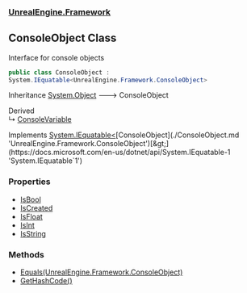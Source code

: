 ### [UnrealEngine.Framework](./UnrealEngine-Framework.md 'UnrealEngine.Framework')
## ConsoleObject Class
Interface for console objects  
```csharp
public class ConsoleObject :
System.IEquatable<UnrealEngine.Framework.ConsoleObject>
```
Inheritance [System.Object](https://docs.microsoft.com/en-us/dotnet/api/System.Object 'System.Object') &#129106; ConsoleObject  

Derived  
&#8627; [ConsoleVariable](./ConsoleVariable.md 'UnrealEngine.Framework.ConsoleVariable')  

Implements [System.IEquatable&lt;](https://docs.microsoft.com/en-us/dotnet/api/System.IEquatable-1 'System.IEquatable`1')[ConsoleObject](./ConsoleObject.md 'UnrealEngine.Framework.ConsoleObject')[&gt;](https://docs.microsoft.com/en-us/dotnet/api/System.IEquatable-1 'System.IEquatable`1')  
### Properties
- [IsBool](./ConsoleObject-IsBool.md 'UnrealEngine.Framework.ConsoleObject.IsBool')
- [IsCreated](./ConsoleObject-IsCreated.md 'UnrealEngine.Framework.ConsoleObject.IsCreated')
- [IsFloat](./ConsoleObject-IsFloat.md 'UnrealEngine.Framework.ConsoleObject.IsFloat')
- [IsInt](./ConsoleObject-IsInt.md 'UnrealEngine.Framework.ConsoleObject.IsInt')
- [IsString](./ConsoleObject-IsString.md 'UnrealEngine.Framework.ConsoleObject.IsString')
### Methods
- [Equals(UnrealEngine.Framework.ConsoleObject)](./ConsoleObject-Equals(ConsoleObject).md 'UnrealEngine.Framework.ConsoleObject.Equals(UnrealEngine.Framework.ConsoleObject)')
- [GetHashCode()](./ConsoleObject-GetHashCode().md 'UnrealEngine.Framework.ConsoleObject.GetHashCode()')
